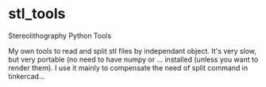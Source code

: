 # stl_tools
Stereolithography Python Tools

My own tools to read and split stl files by independant object. It's very slow, but very portable (no need to have numpy or ... installed (unless you want to render them).
I use it mainly to compensate the need of split command in tinkercad...
